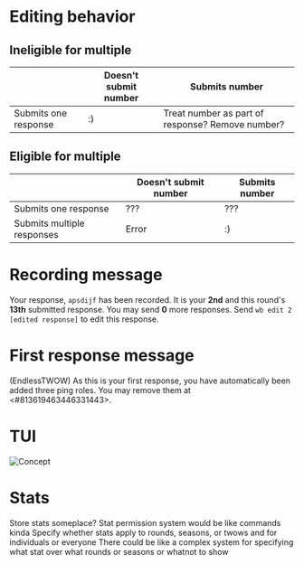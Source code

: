 # Editing behavior
## Ineligible for multiple
| | Doesn't submit number | Submits number |
| --- | --- | --- |
| Submits one response | :) | Treat number as part of response? Remove number? |

## Eligible for multiple
| | Doesn't submit number | Submits number |
| --- | --- | --- |
| Submits one response | ??? | ??? |
| Submits multiple responses | Error | :) |

# Recording message
Your response, `apsdijf` has been recorded.
It is your **2nd** and this round's **13th** submitted response.
You may send **0** more responses.
Send `wb edit 2 [edited response]` to edit this response.

# First response message
(EndlessTWOW) As this is your first response, you have automatically been added three ping roles. You may remove them at <#813619463446331443>.

# TUI
![Concept](concept-tui.png)

# Stats
Store stats someplace?
Stat permission system would be like commands kinda
Specify whether stats apply to rounds, seasons, or twows and for individuals or everyone
There could be like a complex system for specifying what stat over what rounds or seasons or whatnot to show